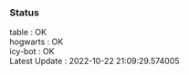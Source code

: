 ### Status


table : OK  
hogwarts : OK  
icy-bot : OK  
Latest Update : 2022-10-22 21:09:29.574005
